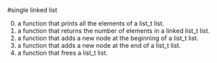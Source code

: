 #single linked list

0. a function that prints all the elements of a list_t list.
1. a function that returns the number of elements in a linked list_t list.
2. a function that adds a new node at the beginning of a list_t list.
3. a function that adds a new node at the end of a list_t list.
4. a function that frees a list_t list.

